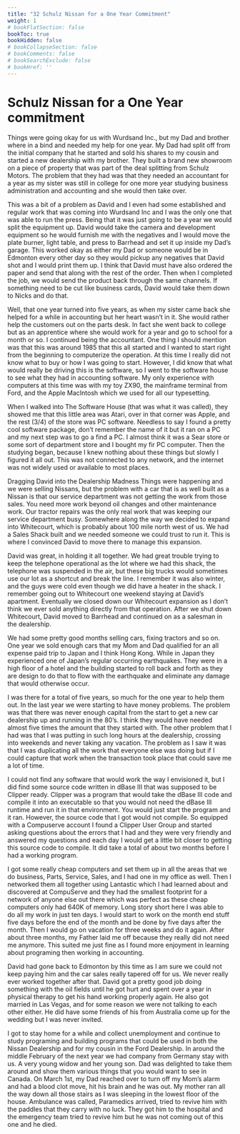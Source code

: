 ```yaml
---
title: "32 Schulz Nissan for a One Year Commitment"
weight: 1
# bookFlatSection: false
bookToc: true
bookHidden: false
# bookCollapseSection: false
# bookComments: false
# bookSearchExclude: false
# bookHref: ''
---
```

# Schulz Nissan for a One Year commitment
Things were going okay for us with Wurdsand Inc., but my Dad and brother where in a bind and needed my help for one year.  My Dad had split off from the initial company that he started and sold his shares to my cousin and started a new dealership with my brother.  They built a brand new showroom on a piece of property that was part of the deal splitting from Schulz Motors.  The problem that they had was that they needed an accountant for a year as my sister was still in college for one more year studying business administration and accounting and she would then take over.

This was a bit of a problem as David and I even had some established and regular work that was coming into Wurdsand Inc and I was the only one that was able to run the press.  Being that it was just going to be a year we would split the equipment up.  David would take the camera and development equipment so he would furnish me with the negatives and I would move the plate burner, light table, and press to Barrhead and set it up inside my Dad’s garage.  This worked okay as either my Dad or someone would be in Edmonton every other day so they would pickup any negatives that David shot and I would print them up.  I think that David must have also ordered the paper and send that along with the rest of the order.  Then when I completed the job, we would send the product back through the same channels.  If something need to be cut like business cards, David would take them down to Nicks and do that.

Well, that one year turned into five years, as when my sister came back she helped for a while in accounting but her heart wasn’t in it.  She would rather help the customers out on the parts desk.  In fact she went back to college but as an apprentice where she would work for a year and go to school for a month or so.  I continued being the accountant.  One thing I should mention was that this was around 1985 that this all started and I wanted to start right from the beginning to computerize the operation.  At this time I really did not know what to buy or how I was going to start.  However, I did know that what would really be driving this is the software, so I went to the software house to see what they had in accounting software.  My only experience with computers at this time was with my toy ZX90, the mainframe terminal from Ford, and the Apple MacIntosh which we used for all our typesetting.

When I walked into The Software House (that was what it was called), they showed me that this little area was Atari, over in that corner was Apple, and the rest (3/4) of the store was PC software.  Needless to say I found a pretty cool software package, don’t remember the name of it but it ran on a PC and my next step was to go a find a PC.  I almost think it was a Sear store or some sort of department store and I bought my fir PC computer.   Then the studying began, because I knew nothing about these things but slowly I figured it all out.  This was not connected to any network, and the internet was not widely used or available to most places.

Dragging David into the Dealership Madness
Things were happening and we were selling Nissans, but the problem with a car that is as well built as a Nissan is that our service department was not getting the work from those sales.  You need more work beyond oil changes and other maintenance work.  Our tractor repairs was the only real work that was keeping our service department busy.  Somewhere along the way we decided to expand into Whitecourt, which is probably about 100 mile north west of us.  We had a Sales Shack built and we needed someone we could trust to run it.  This is where I convinced David to move there to manage this expansion.

David was great, in holding it all together.  We had great trouble trying to keep the telephone operational as the lot where we had this shack, the telephone was suspended in the air, but these big trucks would sometimes use our lot as a shortcut and break the line.  I remember it was also winter, and the guys were cold even though we did have a heater in the shack.  I remember going out to Whitecourt one weekend staying at David’s apartment.  Eventually we closed down our Whitecourt expansion as I don’t think we ever sold anything directly from that operation.  After we shut down Whitecourt, David moved to Barrhead and continued on as a salesman in the dealership.

We had some pretty good months selling cars, fixing tractors and so on.  One year we sold enough cars that my Mom and Dad qualified for an all expense paid trip to Japan and I think Hong Kong.  While in Japan they experienced one of Japan’s regular occurring earthquakes.  They were in a high floor of a hotel and the building started to roll back and forth as they are design to do that to flow with the earthquake and eliminate any damage that would otherwise occur.

I was there for a total of five years, so much for the one year to help them out.  In the last year we were starting to have money problems.  The problem was that there was never enough capital from the start to get a new car dealership up and running in the 80’s.  I think they would have needed almost five times the amount that they started with.  The other problem that I had was that I was putting in such long hours at the dealership, crossing into weekends and never taking any vacation.  The problem as I saw it was that I was duplicating all the work that everyone else was doing but if I could capture that work when the transaction took place that could save me a lot of time.

I could not find any software that would work the way I envisioned it, but I did find some source code written in dBase III that was supposed to be Clipper ready.  Clipper was a program that would take the dBase III code and compile it into an executable so that you would not need the dBase III runtime and run it in that environment.  You would just start the program and it ran.  However, the source code that I got would not compile.  So equipped with a Compuserve account I found a Clipper User Group and started asking questions about the errors that I had and they were very friendly and answered my questions and each day I would get a little bit closer to getting this source code to compile.  It did take a total of about two months before I had a working program.

I got some really cheap computers and set them up in all the areas that we do business, Parts, Service, Sales, and I had one in my office as well.  Then I networked them all together using Lantastic which I had learned about and discovered at CompuServe and they had the smallest footprint for a network of anyone else out there which was perfect as these cheap computers only had 640K of memory.  Long story short here I was able to do all my work in just ten days.  I would start to work on the month end stuff five days before the end of the month and be done by five days after the month.  Then I would go on vacation for three weeks and do it again.  After about three months, my Father laid me off because they really did not need me anymore.  This suited me just fine as I found more enjoyment in learning about programing then working in accounting.

David had gone back to Edmonton by this time as I am sure we could not keep paying him and the car sales really tapered off for us.  We never really ever worked together after that.  David got a pretty good job doing something with the oil fields until he got hurt and spent over a year in physical therapy to get his hand working properly again.  He also got married in Las Vegas, and for some reason we were not talking to each other either.  He did have some friends of his from Australia come up for the wedding but I was never invited.

I got to stay home for a while and collect unemployment and continue to study programing and building programs that could be used in both the Nissan Dealership and for my cousin in the Ford Dealership.  In around the middle February of the next year we had company from Germany stay with us.  A very young widow and her young son.  Dad was delighted to take them around and show them various things that you would want to see in Canada.  On March 1st, my Dad reached over to turn off my Mom’s alarm and had a blood clot move, hit his brain and he was out.  My mother ran all the way down all those stairs as I was sleeping in the lowest floor of the house.  Ambulance was called, Paramedics arrived, tried to revive him with the paddles that they carry with no luck.  They got him to the hospital and the emergency team tried to revive him but he was not coming out of this one and he died.